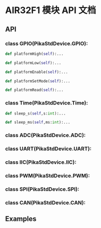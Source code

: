 # AIR32F1 模块 API 文档

## API

### class GPIO(PikaStdDevice.GPIO):
``` python
def platformHigh(self):...
```

``` python
def platformLow(self):...
```

``` python
def platformEnable(self):...
```

``` python
def platformSetMode(self):...
```

``` python
def platformRead(self):...
```

### class Time(PikaStdDevice.Time):
``` python
def sleep_s(self,s:int):...
```

``` python
def sleep_ms(self,ms:int):...
```

### class ADC(PikaStdDevice.ADC):
### class UART(PikaStdDevice.UART):
### class IIC(PikaStdDevice.IIC):
### class PWM(PikaStdDevice.PWM):
### class SPI(PikaStdDevice.SPI):
### class CAN(PikaStdDevice.CAN):


## Examples

